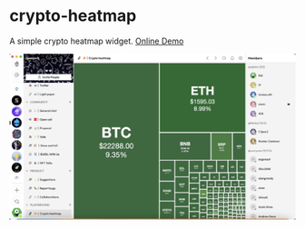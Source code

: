 # crypto-heatmap

A simple crypto heatmap widget. [Online Demo](https://crypto-heatmap.vercel.app/)

![](demo.jpg)
